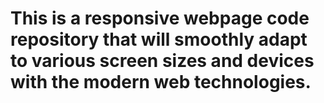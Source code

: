 # This is a responsive webpage code repository that will smoothly adapt to various screen sizes and devices with the modern web technologies.
